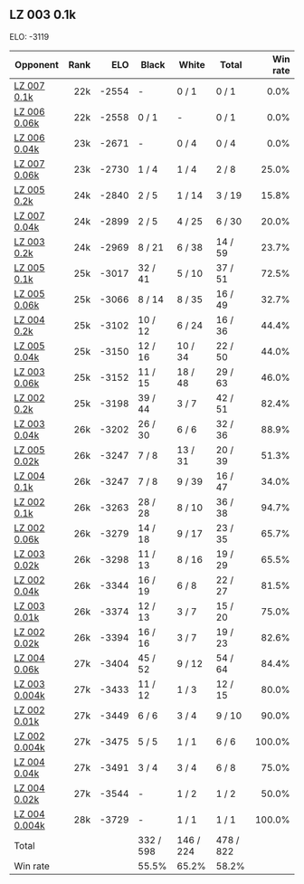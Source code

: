 ## LZ 003 0.1k ##

ELO: -3119

Opponent | Rank | ELO | Black | White | Total | Win rate
---------|-----:|----:|-------|-------|-------|-------:
[LZ 007 0.1k](LZ%20007%200.1k.md) | 22k | -2554 | - | 0 / 1 | 0 / 1 | 0.0%
[LZ 006 0.06k](LZ%20006%200.06k.md) | 22k | -2558 | 0 / 1 | - | 0 / 1 | 0.0%
[LZ 006 0.04k](LZ%20006%200.04k.md) | 23k | -2671 | - | 0 / 4 | 0 / 4 | 0.0%
[LZ 007 0.06k](LZ%20007%200.06k.md) | 23k | -2730 | 1 / 4 | 1 / 4 | 2 / 8 | 25.0%
[LZ 005 0.2k](LZ%20005%200.2k.md) | 24k | -2840 | 2 / 5 | 1 / 14 | 3 / 19 | 15.8%
[LZ 007 0.04k](LZ%20007%200.04k.md) | 24k | -2899 | 2 / 5 | 4 / 25 | 6 / 30 | 20.0%
[LZ 003 0.2k](LZ%20003%200.2k.md) | 24k | -2969 | 8 / 21 | 6 / 38 | 14 / 59 | 23.7%
[LZ 005 0.1k](LZ%20005%200.1k.md) | 25k | -3017 | 32 / 41 | 5 / 10 | 37 / 51 | 72.5%
[LZ 005 0.06k](LZ%20005%200.06k.md) | 25k | -3066 | 8 / 14 | 8 / 35 | 16 / 49 | 32.7%
[LZ 004 0.2k](LZ%20004%200.2k.md) | 25k | -3102 | 10 / 12 | 6 / 24 | 16 / 36 | 44.4%
[LZ 005 0.04k](LZ%20005%200.04k.md) | 25k | -3150 | 12 / 16 | 10 / 34 | 22 / 50 | 44.0%
[LZ 003 0.06k](LZ%20003%200.06k.md) | 25k | -3152 | 11 / 15 | 18 / 48 | 29 / 63 | 46.0%
[LZ 002 0.2k](LZ%20002%200.2k.md) | 25k | -3198 | 39 / 44 | 3 / 7 | 42 / 51 | 82.4%
[LZ 003 0.04k](LZ%20003%200.04k.md) | 26k | -3202 | 26 / 30 | 6 / 6 | 32 / 36 | 88.9%
[LZ 005 0.02k](LZ%20005%200.02k.md) | 26k | -3247 | 7 / 8 | 13 / 31 | 20 / 39 | 51.3%
[LZ 004 0.1k](LZ%20004%200.1k.md) | 26k | -3247 | 7 / 8 | 9 / 39 | 16 / 47 | 34.0%
[LZ 002 0.1k](LZ%20002%200.1k.md) | 26k | -3263 | 28 / 28 | 8 / 10 | 36 / 38 | 94.7%
[LZ 002 0.06k](LZ%20002%200.06k.md) | 26k | -3279 | 14 / 18 | 9 / 17 | 23 / 35 | 65.7%
[LZ 003 0.02k](LZ%20003%200.02k.md) | 26k | -3298 | 11 / 13 | 8 / 16 | 19 / 29 | 65.5%
[LZ 002 0.04k](LZ%20002%200.04k.md) | 26k | -3344 | 16 / 19 | 6 / 8 | 22 / 27 | 81.5%
[LZ 003 0.01k](LZ%20003%200.01k.md) | 26k | -3374 | 12 / 13 | 3 / 7 | 15 / 20 | 75.0%
[LZ 002 0.02k](LZ%20002%200.02k.md) | 26k | -3394 | 16 / 16 | 3 / 7 | 19 / 23 | 82.6%
[LZ 004 0.06k](LZ%20004%200.06k.md) | 27k | -3404 | 45 / 52 | 9 / 12 | 54 / 64 | 84.4%
[LZ 003 0.004k](LZ%20003%200.004k.md) | 27k | -3433 | 11 / 12 | 1 / 3 | 12 / 15 | 80.0%
[LZ 002 0.01k](LZ%20002%200.01k.md) | 27k | -3449 | 6 / 6 | 3 / 4 | 9 / 10 | 90.0%
[LZ 002 0.004k](LZ%20002%200.004k.md) | 27k | -3475 | 5 / 5 | 1 / 1 | 6 / 6 | 100.0%
[LZ 004 0.04k](LZ%20004%200.04k.md) | 27k | -3491 | 3 / 4 | 3 / 4 | 6 / 8 | 75.0%
[LZ 004 0.02k](LZ%20004%200.02k.md) | 27k | -3544 | - | 1 / 2 | 1 / 2 | 50.0%
[LZ 004 0.004k](LZ%20004%200.004k.md) | 28k | -3729 | - | 1 / 1 | 1 / 1 | 100.0%
Total | | | 332 / 598 | 146 / 224 | 478 / 822 | 
Win rate| | | 55.5% | 65.2% | 58.2% | 
